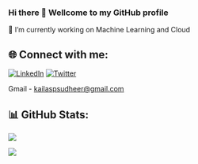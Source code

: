 ### Hi there 👋 Wellcome to my GitHub profile 

🔭 I’m currently working on Machine Learning and Cloud 

## 🌐 Connect with me:
[![LinkedIn](https://img.shields.io/badge/LinkedIn-%230077B5.svg?logo=linkedin&logoColor=white)](https://www.linkedin.com/in/kailas-p-sudheer-6bb244201/) [![Twitter](https://img.shields.io/badge/Twitter-%231DA1F2.svg?logo=Twitter&logoColor=white)](https://twitter.com/@kailas_sudheer) 

Gmail - kailaspsudheer@gmail.com

## 📊 GitHub Stats:

<a href=""> <img align="center" src="https://github-readme-stats-sigma-five.vercel.app/api/top-langs/?username=kailas711&theme=react&line_height=40&hide=css"/> </a>

![](https://github-readme-streak-stats.herokuapp.com/?user=Kailas711&theme=dark&hide_border=true)<br/>


